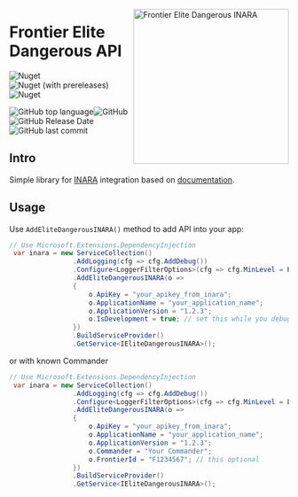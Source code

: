 <img src="https://i.imgur.com/qA5ubgH.png" align="right"
     title="Frontier Elite Dangerous INARA" width="280">
# Frontier Elite Dangerous API
![Nuget](https://img.shields.io/nuget/v/NSW.EliteDangerous.INARA?label=nuget%3Astable)![Nuget (with prereleases)](https://img.shields.io/nuget/vpre/NSW.EliteDangerous.INARA?label=nuget%3Adev)![Nuget](https://img.shields.io/nuget/dt/NSW.EliteDangerous.INARA)

![GitHub top language](https://img.shields.io/github/languages/top/h0useRus/EliteDangerousINARA)![GitHub](https://img.shields.io/github/license/h0useRus/EliteDangerousINARA)![GitHub Release Date](https://img.shields.io/github/release-date/h0useRus/EliteDangerousINARA)![GitHub last commit](https://img.shields.io/github/last-commit/h0useRus/EliteDangerousINARA)
## Intro
Simple library for [INARA](https://inara.cz/) integration based on [documentation](https://inara.cz/inara-api/).

## Usage

Use `AddEliteDangerousINARA()` method to add API into your app:
```c#
// Use Microsoft.Extensions.DependencyInjection
 var inara = new ServiceCollection()
                .AddLogging(cfg => cfg.AddDebug())
                .Configure<LoggerFilterOptions>(cfg => cfg.MinLevel = LogLevel.Warning)
                .AddEliteDangerousINARA(o =>
                {
                    o.ApiKey = "your_apikey_from_inara";
                    o.ApplicationName = "your_application_name";
                    o.ApplicationVersion = "1.2.3";
                    o.IsDevelopment = true; // set this while you debugging
                })
                .BuildServiceProvider()
                .GetService<IEliteDangerousINARA>();
```
or with known Commander
```c#
// Use Microsoft.Extensions.DependencyInjection
 var inara = new ServiceCollection()
                .AddLogging(cfg => cfg.AddDebug())
                .Configure<LoggerFilterOptions>(cfg => cfg.MinLevel = LogLevel.Warning)
                .AddEliteDangerousINARA(o =>
                {
                    o.ApiKey = "your_apikey_from_inara";
                    o.ApplicationName = "your_application_name";
                    o.ApplicationVersion = "1.2.3";
                    o.Commander = "Your Commander";
                    o.FrontierId = "F1234567"; // this optional
                })
                .BuildServiceProvider()
                .GetService<IEliteDangerousINARA>();
```

